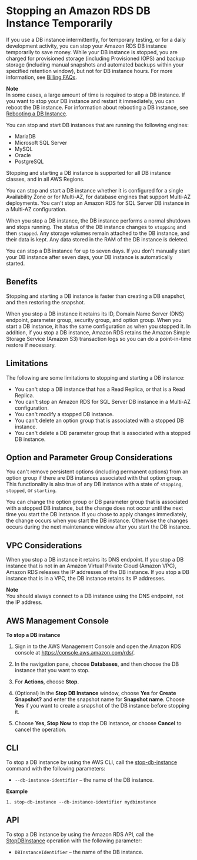 # Stopping an Amazon RDS DB Instance Temporarily<a name="USER_StopInstance"></a>

If you use a DB instance intermittently, for temporary testing, or for a daily development activity, you can stop your Amazon RDS DB instance temporarily to save money\. While your DB instance is stopped, you are charged for provisioned storage \(including Provisioned IOPS\) and backup storage \(including manual snapshots and automated backups within your specified retention window\), but not for DB instance hours\. For more information, see [Billing FAQs](http://aws.amazon.com/rds/faqs/#billing)\. 

**Note**  
In some cases, a large amount of time is required to stop a DB instance\. If you want to stop your DB instance and restart it immediately, you can reboot the DB instance\. For information about rebooting a DB instance, see [Rebooting a DB Instance](USER_RebootInstance.md)\.

You can stop and start DB instances that are running the following engines: 
+ MariaDB
+ Microsoft SQL Server
+ MySQL
+ Oracle
+ PostgreSQL

Stopping and starting a DB instance is supported for all DB instance classes, and in all AWS Regions\. 

You can stop and start a DB instance whether it is configured for a single Availability Zone or for Multi\-AZ, for database engines that support Multi\-AZ deployments\. You can't stop an Amazon RDS for SQL Server DB instance in a Multi\-AZ configuration\. 

When you stop a DB instance, the DB instance performs a normal shutdown and stops running\. The status of the DB instance changes to `stopping` and then `stopped`\. Any storage volumes remain attached to the DB instance, and their data is kept\. Any data stored in the RAM of the DB instance is deleted\. 

You can stop a DB instance for up to seven days\. If you don't manually start your DB instance after seven days, your DB instance is automatically started\. 

## Benefits<a name="USER_StopInstance.Benefits"></a>

Stopping and starting a DB instance is faster than creating a DB snapshot, and then restoring the snapshot\. 

When you stop a DB instance it retains its ID, Domain Name Server \(DNS\) endpoint, parameter group, security group, and option group\. When you start a DB instance, it has the same configuration as when you stopped it\. In addition, if you stop a DB instance, Amazon RDS retains the Amazon Simple Storage Service \(Amazon S3\) transaction logs so you can do a point\-in\-time restore if necessary\. 

## Limitations<a name="USER_StopInstance.Limitations"></a>

The following are some limitations to stopping and starting a DB instance: 
+ You can't stop a DB instance that has a Read Replica, or that is a Read Replica\.
+ You can't stop an Amazon RDS for SQL Server DB instance in a Multi\-AZ configuration\.
+ You can't modify a stopped DB instance\.
+ You can't delete an option group that is associated with a stopped DB instance\.
+ You can't delete a DB parameter group that is associated with a stopped DB instance\.

## Option and Parameter Group Considerations<a name="USER_StopInstance.OGPG"></a>

You can't remove persistent options \(including permanent options\) from an option group if there are DB instances associated with that option group\. This functionality is also true of any DB instance with a state of `stopping`, `stopped`, or `starting`\. 

You can change the option group or DB parameter group that is associated with a stopped DB instance, but the change does not occur until the next time you start the DB instance\. If you chose to apply changes immediately, the change occurs when you start the DB instance\. Otherwise the changes occurs during the next maintenance window after you start the DB instance\. 

## VPC Considerations<a name="USER_StopInstance.VPC"></a>

When you stop a DB instance it retains its DNS endpoint\. If you stop a DB instance that is not in an Amazon Virtual Private Cloud \(Amazon VPC\), Amazon RDS releases the IP addresses of the DB instance\. If you stop a DB instance that is in a VPC, the DB instance retains its IP addresses\. 

**Note**  
You should always connect to a DB instance using the DNS endpoint, not the IP address\.

## AWS Management Console<a name="USER_StopInstance.CON"></a>

**To stop a DB instance**

1. Sign in to the AWS Management Console and open the Amazon RDS console at [https://console\.aws\.amazon\.com/rds/](https://console.aws.amazon.com/rds/)\.

1. In the navigation pane, choose **Databases**, and then choose the DB instance that you want to stop\. 

1. For **Actions**, choose **Stop**\. 

1. \(Optional\) In the **Stop DB Instance** window, choose **Yes** for **Create Snapshot?** and enter the snapshot name for **Snapshot name**\. Choose **Yes** if you want to create a snapshot of the DB instance before stopping it\. 

1. Choose **Yes, Stop Now** to stop the DB instance, or choose **Cancel** to cancel the operation\.

## CLI<a name="USER_StopInstance.CLI"></a>

To stop a DB instance by using the AWS CLI, call the [stop\-db\-instance](https://docs.aws.amazon.com/cli/latest/reference/rds/stop-db-instance.html) command with the following parameters: 
+ `--db-instance-identifier` – the name of the DB instance\. 

**Example**  

```
1. stop-db-instance --db-instance-identifier mydbinstance
```

## API<a name="USER_StopInstance.API"></a>

To stop a DB instance by using the Amazon RDS API, call the [StopDBInstance](https://docs.aws.amazon.com/AmazonRDS/latest/APIReference/API_StopDBInstance.html) operation with the following parameter: 
+ `DBInstanceIdentifier` – the name of the DB instance\. 

## <a name="USER_StopInstance.Related"></a>